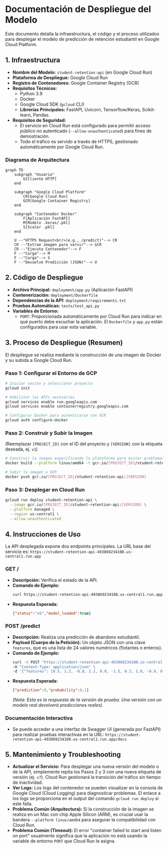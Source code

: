 # Documentación de Despliegue del Modelo

Este documento detalla la infraestructura, el código y el proceso utilizados para desplegar el modelo de predicción de retención estudiantil en Google Cloud Platform.

## 1. Infraestructura

-   **Nombre del Modelo:** `student-retention-api` (en Google Cloud Run)
-   **Plataforma de Despliegue:** Google Cloud Run
-   **Registro de Contenedores:** Google Container Registry (GCR)
-   **Requisitos Técnicos:**
    -   Python 3.9
    -   Docker
    -   Google Cloud SDK (`gcloud` CLI)
    -   **Librerías Principales:** FastAPI, Uvicorn, Tensorflow/Keras, Scikit-learn, Pandas.
-   **Requisitos de Seguridad:**
    -   El servicio en Cloud Run está configurado para permitir acceso público no autenticado (`--allow-unauthenticated`) para fines de demostración.
    -   Todo el tráfico es servido a través de HTTPS, gestionado automáticamente por Google Cloud Run.

### Diagrama de Arquitectura

```mermaid
graph TD
    subgraph "Usuario"
        U[Cliente HTTP]
    end

    subgraph "Google Cloud Platform"
        CR[Google Cloud Run]
        GCR[Google Container Registry]
    end

    subgraph "Contenedor Docker"
        F[Aplicación FastAPI]
        M[Modelo .keras/.pkl]
        S[Scaler .pkl]
    end

    U --"HTTPS Request<br/>(e.g., /predict)"--> CR
    CR --"Extrae imagen para servir"--> GCR
    CR --"Ejecuta Contenedor"--> F
    F --"Carga"--> M
    F --"Carga"--> S
    F --"Devuelve Predicción (JSON)"--> U
```

## 2. Código de Despliegue

-   **Archivo Principal:** `deployment/app.py` (Aplicación FastAPI)
-   **Contenerización:** `deployment/Dockerfile`
-   **Dependencias de la API:** `deployment/requirements.txt`
-   **Pruebas Automáticas:** `tests/test_api.py`
-   **Variables de Entorno:**
    -   `PORT`: Proporcionada automáticamente por Cloud Run para indicar en qué puerto debe escuchar la aplicación. El `Dockerfile` y `app.py` están configurados para usar esta variable.

## 3. Proceso de Despliegue (Resumen)

El despliegue se realiza mediante la construcción de una imagen de Docker y su subida a Google Cloud Run.

### Paso 1: Configurar el Entorno de GCP

```bash
# Iniciar sesión y seleccionar proyecto
gcloud init

# Habilitar las APIs necesarias
gcloud services enable run.googleapis.com
gcloud services enable containerregistry.googleapis.com

# Configurar Docker para autenticarse con GCR
gcloud auth configure-docker
```

### Paso 2: Construir y Subir la Imagen

(Reemplazar `[PROJECT_ID]` con el ID del proyecto y `[VERSION]` con la etiqueta deseada, ej. `v1`)

```bash
# Construir la imagen especificando la plataforma para evitar problemas de arquitectura
docker build --platform linux/amd64 -t gcr.io/[PROJECT_ID]/student-retention-api:[VERSION] -f deployment/Dockerfile .

# Subir la imagen a GCR
docker push gcr.io/[PROJECT_ID]/student-retention-api:[VERSION]
```

### Paso 3: Desplegar en Cloud Run

```bash
gcloud run deploy student-retention-api \
  --image gcr.io/[PROJECT_ID]/student-retention-api:[VERSION] \
  --platform managed \
  --region us-central1 \
  --allow-unauthenticated
```

## 4. Instrucciones de Uso

La API desplegada expone dos endpoints principales. La URL base del servicio es: `https://student-retention-api-493869234108.us-central1.run.app`

### GET /

-   **Descripción:** Verifica el estado de la API.
-   **Comando de Ejemplo:**
    ```bash
    curl https://student-retention-api-493869234108.us-central1.run.app
    ```
-   **Respuesta Esperada:**
    ```json
    {"status":"ok","model_loaded":true}
    ```

### POST /predict

-   **Descripción:** Realiza una predicción de abandono estudiantil.
-   **Payload (Cuerpo de la Petición):** Un objeto JSON con una clave `features`, que es una lista de 24 valores numéricos (flotantes o enteros).
-   **Comando de Ejemplo:**
    ```bash
    curl -X POST "https://student-retention-api-493869234108.us-central1.run.app/predict" \
    -H "Content-Type: application/json" \
    -d '{"features": [0.5, 1.2, -0.8, 2.1, 0.0, -1.5, 0.3, 1.8, -0.9, 0.1, 0, 0, 0, 0, 0, 0, 0, 0, 0, 0, 0, 0, 0, 0]}'
    ```
-   **Respuesta Esperada:**
    ```json
    {"prediction":0,"probability":0.1}
    ```
    *(Nota: Esta es la respuesta de la versión de prueba. Una versión con un modelo real devolverá predicciones reales).*

### Documentación Interactiva

-   Se puede acceder a una interfaz de Swagger UI (generada por FastAPI) para realizar pruebas interactivas en la URL: `https://student-retention-api-493869234108.us-central1.run.app/docs`

## 5. Mantenimiento y Troubleshooting

-   **Actualizar el Servicio:** Para desplegar una nueva versión del modelo o de la API, simplemente repita los Pasos 2 y 3 con una nueva etiqueta de versión (ej. `v7`). Cloud Run gestionará la transición del tráfico sin tiempo de inactividad.
-   **Ver Logs:** Los logs del contenedor se pueden visualizar en la consola de Google Cloud (Cloud Logging) para diagnosticar problemas. El enlace a los logs se proporciona en el output del comando `gcloud run deploy` si este falla.
-   **Problema Común (Arquitectura):** Si la construcción de la imagen se realiza en un Mac con chip Apple Silicon (ARM), es crucial usar la bandera `--platform linux/amd64` para asegurar la compatibilidad con Cloud Run.
-   **Problema Común (Timeout):** El error "container failed to start and listen on port" usualmente significa que la aplicación no está usando la variable de entorno `PORT` que Cloud Run le asigna.
